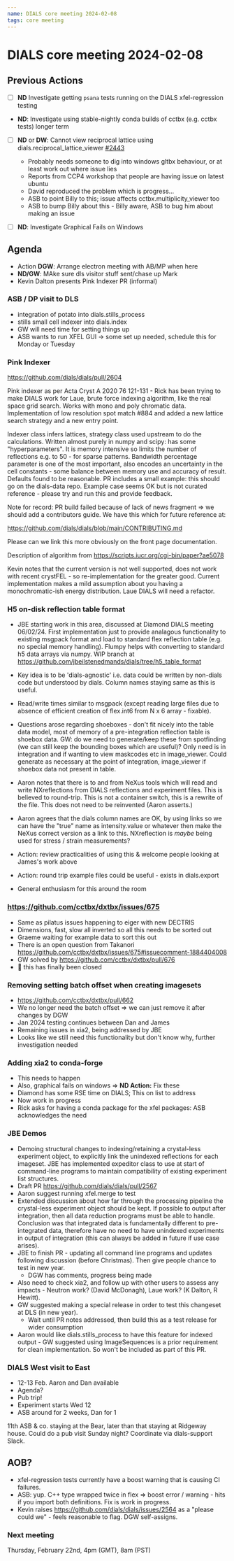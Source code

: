 ```yaml
---
name: DIALS core meeting 2024-02-08
tags: core meeting
---
```


# DIALS core meeting 2024-02-08

## Previous Actions

- [ ] **ND** Investigate getting `psana` tests running on the DIALS xfel-regression testing
- **ND**: Investigate using stable-nightly conda builds of cctbx (e.g. cctbx tests) longer term
- [ ] **ND** or **DW**: Cannot view reciprocal lattice using dials.reciprocal_lattice_viewer [#2443](https://github.com/dials/dials/issues/2443)
    - Probably needs someone to dig into windows gltbx behaviour, or at least work out where issue lies
    - Reports from CCP4 workshop that people are having issue on latest ubuntu
    - David reproduced the problem which is progress...
    - ASB to point Billy to this; issue affects cctbx.multiplicity_viewer too
    - ASB to bump Billy about this - Billy aware, ASB to bug him about making an issue
- [ ] **ND**: Investigate Graphical Fails on Windows


## Agenda

- Action **DGW**: Arrange electron meeting with AB/MP when here
- **ND/GW**: MAke sure dls visitor stuff sent/chase up Mark
- Kevin Dalton presents Pink Indexer PR (informal)

### ASB / DP visit to DLS

- integration of potato into dials.stills_process
- stills small cell indexer into dials.index
- GW will need time for setting things up
- ASB wants to run XFEL GUI -> some set up needed, schedule this for Monday or Tuesday

### Pink Indexer

https://github.com/dials/dials/pull/2604

Pink indexer as per Acta Cryst A 2020 76 121-131 - Rick has been trying to make DIALS work for Laue, brute force indexing algorithm, like the real space grid search. Works with mono and poly chromatic data. Implementation of low resolution spot match #884 and added a new lattice search strategy and a new entry point.

Indexer class infers lattices, strategy class used upstream to do the calculations. Written almost purely in numpy and scipy: has some "hyperparameters". It is memory intensive so limits the number of reflections e.g. to 50 - for sparse patterns. Bandwidth percentage parameter is one of the most important, also encodes an uncertainty in the cell constants - some balance between memory use and accuracy of result. Defaults found to be reasonable. PR includes a small example: this should go on the dials-data repo. Example case seems OK but is not curated reference - please try and run this and provide feedback. 

Note for record: PR build failed because of lack of news fragment => we should add a contributors guide. We have this which for future reference at:

https://github.com/dials/dials/blob/main/CONTRIBUTING.md

Please can we link this more obviously on the front page documentation.

Description of algorithm from https://scripts.iucr.org/cgi-bin/paper?ae5078

Kevin notes that the current version is not well supported, does not work with recent crystFEL - so re-implementation for the greater good. Current implementation makes a mild assumption about you having a monochromatic-ish energy distribution. Laue DIALS will need a refactor. 

### H5 on-disk reflection table format

- JBE starting work in this area, discussed at Diamond DIALS meeting 06/02/24. First implementation just to provide analagous functionality to existing msgpack format and load to standard flex reflection table (e.g. no special memory handling). Flumpy helps with converting to standard h5 data arrays via numpy. WIP branch at https://github.com/jbeilstenedmands/dials/tree/h5_table_format
- Key idea is to be 'dials-agnostic' i.e. data could be written by non-dials code but understood by dials. Column names staying same as this is useful.
- Read/write times similar to msgpack (except reading large files due to absence of efficient creation of flex.int6 from N x 6 array - fixable).
- Questions arose regarding shoeboxes - don't fit nicely into the table data model, most of memory of a pre-integration reflection table is shoebox data. GW: do we need to generate/keep these from spotfinding (we can still keep the bounding boxes which are useful)? Only need is in integration and if wanting to view maskcodes etc in image_viewer. Could generate as necessary at the point of integration, image_viewer if shoebox data not present in table.

- Aaron notes that there is to and from NeXus tools which will read and write NXreflections from DIALS reflections and experiment files. This is believed to round-trip. This is not a container switch, this is a rewrite of the file. This does not need to be reinvented (Aaron asserts.)
- Aaron agrees that the dials column names are OK, by using links so we can have the "true" name as intensity.value or whatever then make the NeXus correct version as a link to this. NXreflection is _maybe_ being used for stress / strain measurements?
- Action: review practicalities of using this & welcome people looking at James's work above
- Action: round trip example files could be useful - exists in dials.export
- General enthusiasm for this around the room

### https://github.com/cctbx/dxtbx/issues/675

- Same as pilatus issues happening to eiger with new DECTRIS 
- Dimensions, fast, slow all inverted so all this needs to be sorted out
- Graeme waiting for example data to sort this out
- There is an open question from Takanori https://github.com/cctbx/dxtbx/issues/675#issuecomment-1884404008
- GW solved by https://github.com/cctbx/dxtbx/pull/676
- 🎉 this has finally been closed

### Removing setting batch offset when creating imagesets

- https://github.com/cctbx/dxtbx/pull/662
- We no longer need the batch offset => we can just remove it after changes by DGW
- Jan 2024 testing continues between Dan and James
- Remaining issues in xia2, being addressed by JBE
- Looks like we still need this functionality but don't know why, further investigation needed

### Adding xia2 to conda-forge
- This needs to happen
- Also, graphical fails on windows => **ND Action:** Fix these
- Diamond has some RSE time on DIALS; This on list to address
- Now work in progress
- Rick asks for having a conda package for the xfel packages: ASB acknowledges the need

### JBE Demos
- Demoing structural changes to indexing/retaining a crystal-less experiment object, to explicitly link the unindexed reflections for each imageset. JBE has implemented expeditor class to use at start of command-line programs to maintain compatibility of existing experiment list structures.
- Draft PR https://github.com/dials/dials/pull/2567
- Aaron suggest running xfel.merge to test
- Extended discussion about how far through the processing pipeline the crystal-less experiment object should be kept. If possible to output after integration, then all data reduction programs must be able to handle. Conclusion was that integrated data is fundamentally different to pre-integrated data, therefore have no need to have unindexed experiments in output of integration (this can always be added in future if use case arises).
- JBE to finish PR - updating all command line programs and updates following discussion (before Christmas). Then give people chance to test in new year.
    - DGW has comments, progress being made
- Also need to check xia2, and follow up with other users to assess any impacts - Neutron work? (David McDonagh), Laue work? (K Dalton, R Hewitt).
- GW suggested making a special release in order to test this changeset at DLS (in new year).
    - Wait until PR notes addressed, then build this as a test release for wider consumption
- Aaron would like dials.stills_process to have this feature for indexed output - GW suggested using ImageSequences is a prior requirement for clean implementation. So won't be included as part of this PR.


### DIALS West visit to East
- 12-13 Feb. Aaron and Dan available
- Agenda?
- Pub trip!
- Experiment starts Wed 12
- ASB around for 2 weeks, Dan for 1

11th ASB & co. staying at the Bear, later than that staying at Ridgeway house. Could do a pub visit Sunday night? Coordinate via dials-support Slack.

## AOB?

- xfel-regression tests currently have a boost warning that is causing CI failures.
- ASB: yup. C++ type wrapped twice in flex => boost error / warning - hits if you import both definitions. Fix is work in progress.
- Kevin raises https://github.com/dials/dials/issues/2564 as a "please could we" - feels reasonable to flag. DGW self-assigns.

### Next meeting

Thursday, February 22nd, 4pm (GMT), 8am (PST)
